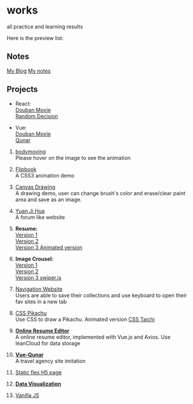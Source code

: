 # works
all practice and learning results

Here is the preview list:

## Notes
[My Blog](https://josephjin.site/blog)
[My notes](https://github.com/jerkjoe/works/tree/master/blog-post)

## Projects



- React:     
[Douban Movie](https://josephjin.site/react-douban-movie/dist/#/)    
[Random Decision](https://josephjin.site/react-random-decision/public)

- Vue:    
[Douban Movie](https://josephjin.site/works/douban1/dist/#/)    
[Qunar](http://josephjin.site/vue-qunar/dist)


1. [bodymoving](http://josephjin.site/works/bodymoving/index.html)    
  Please hover on the image to see the animation

2. [Flipbook](http://josephjin.site/works/flipbook/)    
  A CSS3 animation demo
  
3. [Canvas Drawing](http://josephjin.site/works/huaban/canvas.html)    
  A drawing demo, user can change brush's color and erase/clear paint area and save as an image.

4. [Yuan Ji Hua](http://josephjin.site/works/demo)     
  A forum like website

5. **Resume:**      
  [Version 1](http://josephjin.site/works/resume/resume.html)     
  [Version 2](http://josephjin.site/works/resume/resume2.html)    
  [Version 3 Animated version](http://josephjin.site/works/resume-animation/)        

6. **Image Crousel:**       
   [Version 1](http://josephjin.site/works/lunbo/version1.html)      
   [Version 2](http://josephjin.site/works/lunbo/version2.html)    
   [Version 3 swiper.js](http://josephjin.site/works/swiper/swiper.html)
   
7. [Navigation Website](http://josephjin.site/works/navSite/secondNav.html)    
   Users are able to save their collections and use keyboard to open their fav sites in a new tab

8. [CSS Pikachu](http://josephjin.site/works/pikachu/pikachu.html)    
   Use CSS to draw a Pikachu. Animated version
   [CSS Taichi](http://josephjin.site/works/taichi/taichi.html)    
   
9. **[Online Resume Editor](http://josephjin.site/works/vue-resume/)**    
   A online resume editor, implemented with Vue.js and Axios. Use leanCloud for data storage
 
10. **[Vue-Qunar](http://josephjin.site/vue-qunar/dist/)**     
   A travel agency site imitation
   
11. [Static flex H5 page](http://josephjin.site/works/ife/ife-day12-15/)    

12. **[Data Visualization](http://josephjin.site/works/ife/sell/)**

13. [Vanilla JS](https://github.com/jerkjoe/works/tree/master/JS30)
